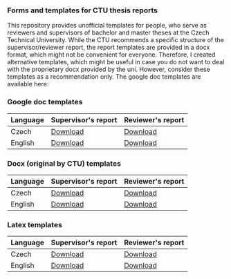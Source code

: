 ### Forms and templates for CTU thesis reports

This repository provides unofficial templates for people, who serve as reviewers and supervisors of bachelor and master theses at the Czech Technical University. 
While the CTU recommends a specific structure of the supervisor/reviewer report, the report templates are provided in a docx format, which might not be convenient for everyone. 
Therefore, I created alternative templates, which might be useful in case you do not want to deal with the proprietary docx provided by the uni.
However, consider these templates as a recommendation only.
The google doc templates are available here:

### Google doc templates
| Language      | Supervisor's  report | Reviewer's report  |
| ------------- |----------------------|--------------------|
| Czech         |[Download](https://docs.google.com/document/d/19nupPBvKxHtNPMSQBCTQwsJBkFNA0VbFaCvqIYTo_-A/edit?usp=sharing)          | [Download](https://docs.google.com/document/d/10VHwCyX7Iu7n8GE5d20d7cDxL2Ey1o8FS0U3ca7WGM0/edit?usp=sharing)       |
| English       |[Download](https://docs.google.com/document/d/1Qb9JvNmaB9ZeQM4M2_SUTU_qaSMbEN-nHN-e8VyIajE/edit?usp=sharing)          | [Download](https://docs.google.com/document/d/1OyWXF1ukwGOb1ZaUwJBxGqsForVxIFdkYJXhsRuju4Y/edit?usp=sharing)       |


### Docx (original by CTU) templates
| Language      | Supervisor's  report | Reviewer's report  |
| ------------- |----------------------|--------------------|
| Czech         |[Download](https://www.kos.cvut.cz/kos/images/CVUT/posudek-vedouci.docx)          | [Download](https://www.kos.cvut.cz/kos/images/CVUT/posudek-oponent.docx)       |
| English       |[Download](https://www.kos.cvut.cz/kos/images/CVUT/posudek-vedouci_en.docx)          | [Download](https://www.kos.cvut.cz/kos/images/CVUT/posudek-oponent_en.docx)|

### Latex templates
| Language      | Supervisor's  report | Reviewer's report  |
| ------------- |----------------------|--------------------|
| Czech         |[Download](https://github.com/gestom/CTU_thesis_reports/raw/master/export/report-supervisor-cz.zip)          | [Download](https://github.com/gestom/CTU_thesis_reports/raw/master/export/report-reviewer-cz.zip)       |
| English       |[Download](https://github.com/gestom/CTU_thesis_reports/raw/master/export/report-supervisor-en.zip)          | [Download](https://github.com/gestom/CTU_thesis_reports/raw/master/export/report-reviewer-en.zip)|
